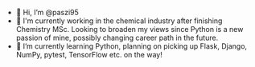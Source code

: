 - 👋 Hi, I’m @paszi95
- 👀 I'm currently working in the chemical industry after finishing Chemistry MSc. Looking to broaden my views since Python is a new passion of mine, possibly changing career path in the future.
- 🌱 I’m currently learning Python, planning on picking up Flask, Django, NumPy, pytest, TensorFlow etc. on the way!

<!---
paszi95/paszi95 is a ✨ special ✨ repository because its `README.md` (this file) appears on your GitHub profile.
You can click the Preview link to take a look at your changes.
--->

